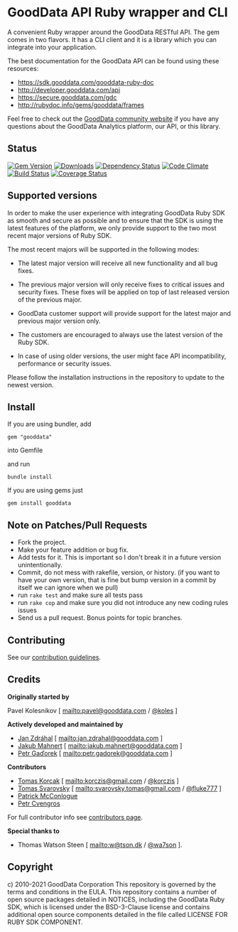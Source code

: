 # GoodData API Ruby wrapper and CLI

A convenient Ruby wrapper around the GoodData RESTful API. The gem comes in two flavors.
It has a CLI client and it is a library which you can integrate into your application.

The best documentation for the GoodData API can be found using these resources:

 * https://sdk.gooddata.com/gooddata-ruby-doc
 * http://developer.gooddata.com/api
 * https://secure.gooddata.com/gdc
 * http://rubydoc.info/gems/gooddata/frames
 
Feel free to check out the [GoodData community website](http://community.gooddata.com/) if you have any questions about the GoodData Analytics platform, our API, or this library.

## Status

[![Gem Version](https://badge.fury.io/rb/gooddata.png)](http://badge.fury.io/rb/gooddata)
[![Downloads](http://img.shields.io/gem/dt/gooddata.svg)](http://rubygems.org/gems/gooddata)
[![Dependency Status](https://gemnasium.com/gooddata/gooddata-ruby.png)](https://gemnasium.com/gooddata/gooddata-ruby)
[![Code Climate](https://codeclimate.com/github/gooddata/gooddata-ruby.png)](https://codeclimate.com/github/gooddata/gooddata-ruby)
[![Build Status](https://travis-ci.org/gooddata/gooddata-ruby.png)](https://travis-ci.org/gooddata/gooddata-ruby)
[![Coverage Status](https://coveralls.io/repos/gooddata/gooddata-ruby/badge.png)](https://coveralls.io/r/gooddata/gooddata-ruby)

## Supported versions
 
In order to make the user experience with integrating GoodData Ruby SDK as smooth and secure as possible and to ensure that the SDK is using the latest features of the platform, we only provide support to the two most recent major versions of Ruby SDK. 
 
The most recent majors will be supported in the following modes:
 
- The latest major version will receive all new functionality and all bug fixes. 
- The previous major version will only receive fixes to critical issues and security fixes. These fixes will be applied on top of last released version of the previous major.
- GoodData customer support will provide support for the latest major and previous major version only.

- The customers are encouraged to always use the latest version of the Ruby SDK.
- In case of using older versions, the user might face API incompatibility, performance or security issues.
 
Please follow the installation instructions in the repository to update to the newest version.

## Install

If you are using bundler, add

    gem "gooddata"

into Gemfile

and run

    bundle install

If you are using gems just

    gem install gooddata

## Note on Patches/Pull Requests

* Fork the project.
* Make your feature addition or bug fix.
* Add tests for it. This is important so I don't break it in a
  future version unintentionally.
* Commit, do not mess with rakefile, version, or history.
  (if you want to have your own version, that is fine but bump version in a commit by itself we can ignore when we pull)
* run `rake test` and make sure all tests pass
* run `rake cop` and make sure you did not introduce any new coding rules issues
* Send us a pull request. Bonus points for topic branches.

## Contributing

See our [contribution guidelines](/CONTRIBUTING.md).

## Credits

**Originally started by**

Pavel Kolesnikov [ <mailto:pavel@gooddata.com> / [@koles](http://twitter.com/koles) ]

**Actively developed and maintained by**

- [Jan Zdráhal](https://github.com/panjan) [ <mailto:jan.zdrahal@gooddata.com> ]
- [Jakub Mahnert](https://github.com/kubamahnert) [ <mailto:jakub.mahnert@gooddata.com> ]
- [Petr Gaďorek](https://github.com/Hahihula) [ <mailto:petr.gadorek@gooddata.com> ]

**Contributors**

- [Tomas Korcak](https://github.com/korczis) [ <mailto:korczis@gmail.com> / [@korczis](http://twitter.com/korczis) ]
- [Tomas Svarovsky](https://github.com/fluke777) [ <mailto:svarovsky.tomas@gmail.com> / [@fluke777](http://twitter.com/fluke777) ]
- [Patrick McConlogue](https://github.com/thnkr/)
- [Petr Cvengros](https://github.com/cvengros)

For full contributor info see [contributors page](https://github.com/gooddata/gooddata-ruby/graphs/contributors).

**Special thanks to**

- Thomas Watson Steen [ <mailto:w@tson.dk> / [@wa7son](http://twitter.com/wa7son) ].

## Copyright

c) 2010-2021 GoodData Corporation
This repository is governed by the terms and conditions in the EULA. This repository contains a number of open source packages detailed in NOTICES, including the GoodData Ruby SDK, which is licensed under the BSD-3-Clause license and contains additional open source components detailed in the file called LICENSE FOR RUBY SDK COMPONENT.
